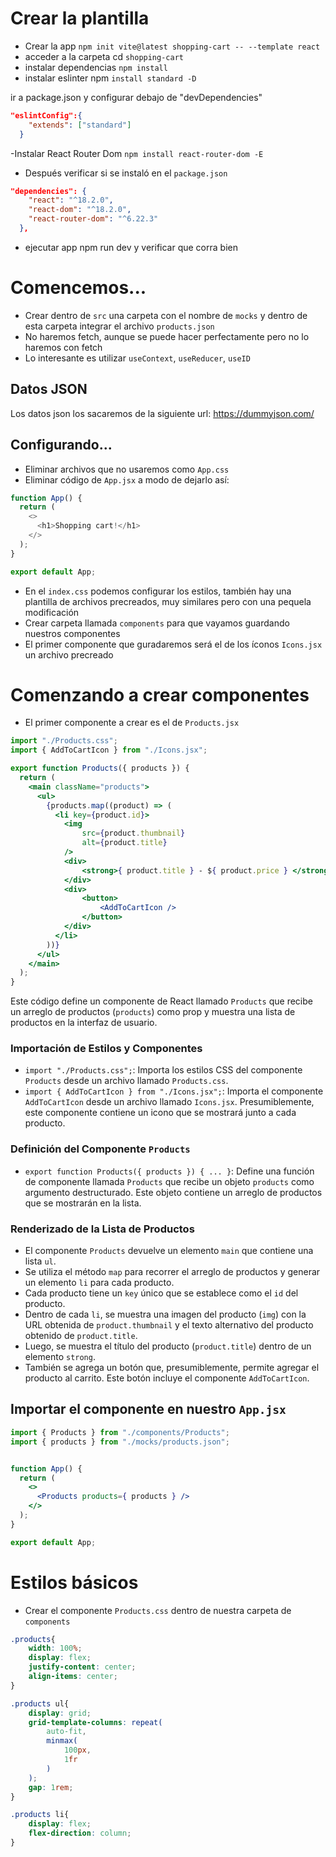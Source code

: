 # Crear la plantilla
- Crear la app `npm init vite@latest shopping-cart -- --template react`
- acceder a la carpeta cd `shopping-cart`
- instalar dependencias `npm install`
- instalar eslinter npm `install standard -D`


ir a package.json y configurar debajo de "devDependencies"
```json
"eslintConfig":{
    "extends": ["standard"]
  }
```

-Instalar React Router Dom `npm install react-router-dom -E`

- Después verificar si se instaló en el `package.json`

```json
"dependencies": {
    "react": "^18.2.0",
    "react-dom": "^18.2.0",
    "react-router-dom": "^6.22.3"
  },
```

- ejecutar app npm run dev y verificar que corra bien

# Comencemos...
- Crear dentro de `src` una carpeta con el nombre de `mocks` y dentro de esta carpeta integrar el archivo `products.json`
- No haremos fetch, aunque se puede hacer perfectamente pero no lo haremos con fetch
- Lo interesante es utilizar `useContext`, `useReducer`, `useID`

## Datos JSON
Los datos json los sacaremos de la siguiente url: https://dummyjson.com/

## Configurando...
- Eliminar archivos que no usaremos como `App.css`
- Eliminar código de `App.jsx` a modo de dejarlo así:
```js
function App() {
  return (
    <>
      <h1>Shopping cart!</h1>
    </>
  );
}

export default App;

```
- En el `index.css` podemos configurar los estilos, también hay una plantilla de archivos precreados, muy similares pero con una pequela modificación
- Crear carpeta llamada `components` para que vayamos guardando nuestros componentes
- El primer componente que guradaremos será el de los íconos `Icons.jsx` un archivo precreado

# Comenzando a crear componentes
- El primer componente a crear es el de `Products.jsx`

```jsx
import "./Products.css";
import { AddToCartIcon } from "./Icons.jsx";

export function Products({ products }) {
  return (
    <main className="products">
      <ul>
        {products.map((product) => (
          <li key={product.id}>
            <img 
                src={product.thumbnail} 
                alt={product.title} 
            />
            <div>
                <strong>{ product.title } - ${ product.price } </strong>
            </div>
            <div>
                <button>
                    <AddToCartIcon />
                </button>
            </div>
          </li>
        ))}
      </ul>
    </main>
  );
}

```

Este código define un componente de React llamado `Products` que recibe un arreglo de productos (`products`) como prop y muestra una lista de productos en la interfaz de usuario.

### Importación de Estilos y Componentes
- `import "./Products.css";`: Importa los estilos CSS del componente `Products` desde un archivo llamado `Products.css`.
- `import { AddToCartIcon } from "./Icons.jsx";`: Importa el componente `AddToCartIcon` desde un archivo llamado `Icons.jsx`. Presumiblemente, este componente contiene un icono que se mostrará junto a cada producto.

### Definición del Componente `Products`
- `export function Products({ products }) { ... }`: Define una función de componente llamada `Products` que recibe un objeto `products` como argumento destructurado. Este objeto contiene un arreglo de productos que se mostrarán en la lista.

### Renderizado de la Lista de Productos
- El componente `Products` devuelve un elemento `main` que contiene una lista `ul`.
- Se utiliza el método `map` para recorrer el arreglo de productos y generar un elemento `li` para cada producto.
- Cada producto tiene un `key` único que se establece como el `id` del producto.
- Dentro de cada `li`, se muestra una imagen del producto (`img`) con la URL obtenida de `product.thumbnail` y el texto alternativo del producto obtenido de `product.title`.
- Luego, se muestra el título del producto (`product.title`) dentro de un elemento `strong`.
- También se agrega un botón que, presumiblemente, permite agregar el producto al carrito. Este botón incluye el componente `AddToCartIcon`.

## Importar el componente en nuestro `App.jsx`
```jsx
import { Products } from "./components/Products";
import { products } from "./mocks/products.json";


function App() {
  return (
    <>
      <Products products={ products } />
    </>
  );
}

export default App;
```
# Estilos básicos
- Crear el componente `Products.css` dentro de nuestra carpeta de `components`
```css
.products{
    width: 100%;
    display: flex;
    justify-content: center;
    align-items: center;
}

.products ul{
    display: grid;
    grid-template-columns: repeat(
        auto-fit,
        minmax(
            100px,
            1fr
        )
    );
    gap: 1rem;
}

.products li{
    display: flex;
    flex-direction: column;
}
```